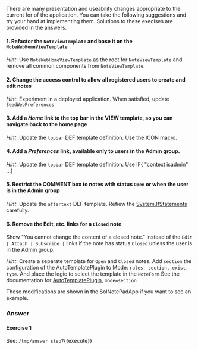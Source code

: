  There are many presentation and useability changes appropriate to the current for of the application. You can take the following suggestions and try your hand at implementing them. Solutions to these execises are provided in the answers.

#### 1. Refactor the `NoteViewTemplate` and base it on the `NoteWebHomeViewTemplate`	

_Hint_: Use `NoteWebHomeViewTemplate` as the root for `NoteViewTemplate` and remove all common components from `NoteViewTemplate`.

#### 2. Change the access control to allow all registered users to create and edit notes	

_Hint_: Experiment in a deployed application. When satisfied, update `SeedWebPreferences`

#### 3. Add a _Home_ link to the top bar in the VIEW template, so you can navigate back to the home page	

_Hint_: Update the `topbar` DEF template definition. Use the ICON macro.

#### 4. Add a _Preferences_ link, available only to users in the Admin group.	

_Hint_: Update the `topbar` DEF template definition. Use IF\{ "context isadmin" ...\}

#### 5. Restrict the COMMENT box to notes with status `Open` or when the user is in the Admin group	

_Hint_: Update the `aftertext` DEF template. Refiew the [System.IfStatements](https://[[HOST_SUBDOMAIN]]-80-[[KATACODA_HOST]].environments.katacoda.com/System/IfStatements.html) carefully.

#### 6. Remove the Edit, etc. links for a `Closed` note	

 Show "You cannot change the content of a closed note." instead of the `Edit | Attach | Subscribe |` links if the note has status `Closed` unless the user is in the Admin group.

_Hint_: Create a separate template for `Open` and `Closed` notes. Add `section` the configuration of the AutoTemplatePlugin to Mode: `rules, section, exist, type`. And place the logic to select the template in the `NoteForm` See the documentation for [AutoTemplatePlugin](https://[[HOST_SUBDOMAIN]]-80-[[KATACODA_HOST]].environments.katacoda.com/System/AutoTemplatePlugin.html), `mode=section`

 These modifications are shown in the SolNotePadApp if you want to see an example.

### Answer	

#### Exercise 1	

 See: `/tmp/answer step7`{{execute}}

